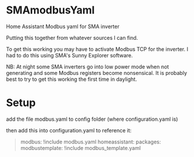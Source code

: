 # SMAmodbusYaml
Home Assistant Modbus yaml for SMA inverter

Putting this together from whatever sources I can find.

To get this working you may have to activate Modbus TCP for the inverter. I had to do this using SMA's Sunny Explorer software. 

NB: At night some SMA inverters go into low power mode when not generating and some Modbus registers become nonsensical. It is probably best to try to get this working the first time in daylight.

# Setup

add the file modbus.yaml to config folder (where configuration.yaml is)

then add this into configuration.yaml to reference it:
> modbus: !include modbus.yaml
> homeassistant:
>   packages:
>     modbustemplate: !include modbus_template.yaml  

